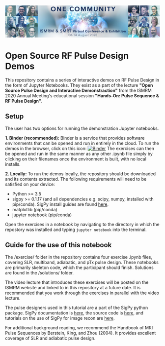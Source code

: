 ![banner](figures/VConference-Slider.jpg)

# Open Source RF Pulse Design Demos

This repository contains a series of interactive demos on RF Pulse Design in the form of Jupyter Notebooks. They exist as a part of the lecture **"Open Source Pulse Design and Interactive Demonstraction"** from the ISMRM 2020 Annual Meeting's educational session **"Hands-On: Pulse Sequence & RF Pulse Design"**.

## Setup

The user has two options for running the demonstration Jupyter notebooks.

**1. Binder (recommended):** Binder is a service that provides software environments that can be opened and run in entirely in the cloud. To run the demos in the browser, click on this icon: [![Binder](https://mybinder.org/badge_logo.svg)](https://mybinder.org/v2/gh/jonbmartin/open-source-pulse-design/master) The exercises can then be opened and run in the same manner as any other .ipynb file simply by clicking on their filenames once the environment is built, with no local installs.

**2. Locally:** To run the demos locally, the repository should be downloaded and its contents extracted. The following requirements will need to be satisfied on your device:
  - Python >= 3.5
  - sigpy >= 0.1.17 (and all dependencies e.g. scipy, numpy, installed with pip/conda). SigPy install guides are found [here](https://sigpy.readthedocs.io/en/latest/).
  - matplotlib (pip/conda)
  - jupyter notebook (pip/conda)
  
  Open the exercises in a notebook by navigating to the directory in which the repostory was installed and typing ``` jupyter notebook ``` into the terminal.
  
## Guide for the use of this notebook

The /exercise/ folder in the repository contains four exercise .ipynb files, covering SLR, multiband, adiabatic, and pTx pulse design. These notebooks are primarily skeleton code, which the participant should finish. Solutions are found in the /solutions/ folder. 

The video lecture that introduces these exercises will be posted on the ISMRM website and linked to in this repository at a future date. It is recommended that you work through the exercises in parallel with the video lecture. 

The pulse designers used in this tutorial are a part of the SigPy python package. SigPy documentation is [here](https://sigpy.readthedocs.io/en/latest), the source code is [here](https://github.com/mikgroup/sigpy), and tutorials on the use of SigPy for image recon are [here](https://github.com/mikgroup/sigpy-mri-tutorial).

For additional background reading, we recommend the Handbook of MRI Pulse Sequences by Berstein, King, and Zhou (2004). It provides excellent coverage of SLR and adiabatic pulse design. 
